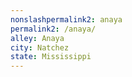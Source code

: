 ```yaml
---
﻿nonslashpermalink2: anaya
permalink2: /anaya/
alley: Anaya
city: Natchez
state: Mississippi
---
```

